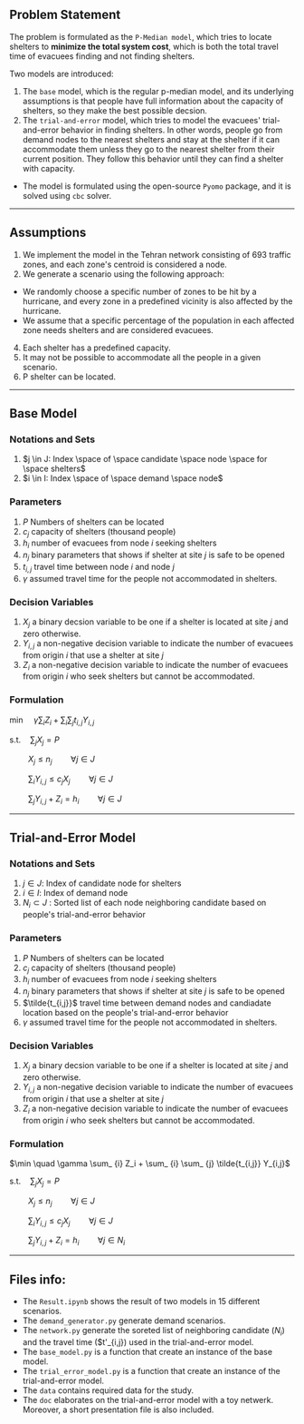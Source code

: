 ## Problem Statement

The problem is formulated as the `P-Median model`, which tries to locate shelters to **minimize the total system cost**, which is both the total travel time of evacuees finding and not finding shelters.

Two models are introduced:
1. The `base` model, which is the regular p-median model, and its underlying assumptions is that people have full information about the capacity of shelters, so they make the best possible decsion. 
2. The `trial-and-error` model, which tries to model the evacuees' trial-and-error behavior in finding shelters. In other words, people go from demand nodes to the nearest shelters and stay at the shelter if it can accommodate them unless they go to the nearest shelter from their current position. They follow this behavior until they can find a shelter with capacity.

- The model is formulated using the open-source `Pyomo` package, and it is solved using `cbc` solver.

-----------------------------------------------------------

## Assumptions
1. We implement the model in the Tehran network consisting of 693 traffic zones, and each zone's centroid is considered a node.
3. We generate a scenario using the following approach: <br>
- We randomly choose a specific number of zones to be hit by a hurricane, and every zone in a predefined vicinity is also affected by the hurricane. <br>
- We assume that a specific percentage of the population in each affected zone needs shelters and are considered evacuees.
4. Each shelter has a predefined capacity.
5. It may not be possible to accommodate all the people in a given scenario.
6. P shelter can be located. 

-----------------------------------------------------------------------

## Base Model 

### Notations and Sets 
1. $j \in J:  Index \space of \space candidate \space node \space for \space shelters$
2. $i \in I:  Index \space of \space demand \space node$


### Parameters
1. $P$ Numbers of shelters can be located 
2. $c_j$ capacity of shelters (thousand people)
3. $h_i$ number of evacuees from node $i$ seeking shelters 
4. $n_j$ binary parameters that shows if shelter at site $j$ is safe to be opened
5. $t_{i,j}$ travel time between node $i$ and node $j$
6. $\gamma$ assumed travel time for the people not accommodated in shelters.


### Decision Variables
1. $X_j$ a binary decsion variable to be one if a shelter is located at site $j$ and zero otherwise.
2. $Y_{i,j}$ a non-negative decision variable to indicate the number of evacuees from origin $i$ that use a shelter at site $j$
4. $Z_i$ a non-negative decision variable to indicate the number of evacuees from origin $i$ who seek shelters but cannot be accommodated.


### Formulation

$\min \quad \gamma \sum_ {i} Z_i +  \sum_ {i} \sum_ {j} t_{i,j} Y_{i,j}$ 

$\textrm{s.t.} \quad \sum_{j} X_j = P$


$\quad \quad  X_j \leq n_j \quad \quad \forall j \in J$

$\quad \quad \sum_{i} Y_{i,j} \leq c_j X_j \quad \quad \forall j \in J$

$\quad \quad \sum_{j} Y_{i,j} + Z_i =  h_i \quad \quad \forall j \in J$


-------------------------------------------------------------------------------

## Trial-and-Error Model

### Notations and Sets 
1. $j \in J$:  Index of candidate node for shelters
2. $i \in I$:  Index of demand node
3. $N_i \subset J$ : Sorted list of each node neighboring candidate based on people's trial-and-error behavior


### Parameters
1. $P$ Numbers of shelters can be located 
2. $c_j$ capacity of shelters (thousand people)
3. $h_i$ number of evacuees from node $i$ seeking shelters 
4. $n_j$ binary parameters that shows if shelter at site $j$ is safe to be opened
5. $\tilde{t_{i,j}}$ travel time between demand nodes and candiadate location based on the people's trial-and-error behavior
6. $\gamma$ assumed travel time for the people not accommodated in shelters.


### Decision Variables
1. $X_j$ a binary decsion variable to be one if a shelter is located at site $j$ and zero otherwise.
2. $Y_{i,j}$ a non-negative decision variable to indicate the number of evacuees from origin $i$ that use a shelter at site $j$
4. $Z_i$ a non-negative decision variable to indicate the number of evacuees from origin $i$ who seek shelters but cannot be accommodated.


### Formulation

$\min \quad \gamma \sum_ {i} Z_i +  \sum_ {i} \sum_ {j} \tilde{t_{i,j}} Y_{i,j}$ 

$\textrm{s.t.} \quad \sum_{j} X_j = P$


$\quad \quad  X_j \leq n_j \quad \quad \forall j \in J$

$\quad \quad \sum_{i} Y_{i,j} \leq c_j X_j \quad \quad \forall j \in J$

$\quad \quad \sum_{j} Y_{i,j} + Z_i =  h_i \quad \quad \forall j \in N_i$


---------------------------------------------------------------------------------

## Files info:

- The `Result.ipynb` shows the result of two models in 15 different scenarios. 
- The `demand_generator.py` generate demand scenarios. 
- The `network.py` generate the soreted list of neighboring candidate ($N_i$) and the travel time ($t'_{i,j}) used in the trial-and-error model. 
- The `base_model.py` is a function that create an instance of the base model. 
- The `trial_error_model.py` is a function that create an instance of the trial-and-error model. 
- The `data` contains required data for the study. 
- The `doc` elaborates on the trial-and-error model with a toy netwerk. Moreover, a short presentation file is also included. 